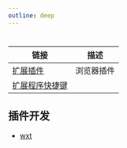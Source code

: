 ```yaml
---
outline: deep
---
```

#

|链接|描述|
|----|----|
|[扩展插件](https://developer.chrome.com/docs/extensions?hl=zh-cn)|浏览器插件|
|[扩展程序快捷键](chrome://extensions/shortcuts)||

## 插件开发

- [wxt](/vue/wxt)
